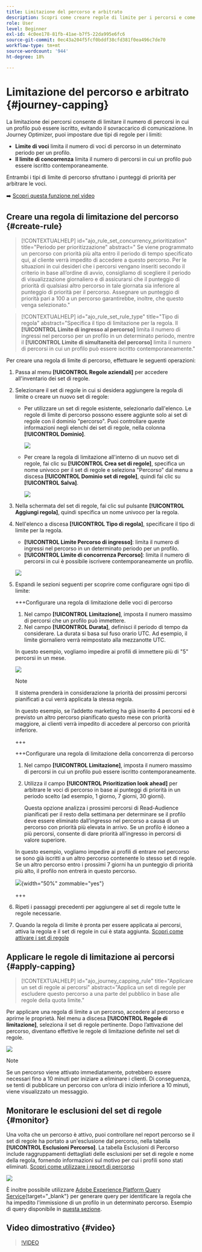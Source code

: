 ```yaml
---
title: Limitazione del percorso e arbitrato
description: Scopri come creare regole di limite per i percorsi e come arbitrare l’immissione del percorso
role: User
level: Beginner
exl-id: 4c0ee178-81fb-41ae-b7f5-22da995e6fc6
source-git-commit: 0ec43a204f5fcf0bddf38cfd381f0ea496c7de70
workflow-type: tm+mt
source-wordcount: '944'
ht-degree: 18%

---
```


# Limitazione del percorso e arbitrato {#journey-capping}

La limitazione dei percorsi consente di limitare il numero di percorsi in cui un profilo può essere iscritto, evitando il sovraccarico di comunicazione. In Journey Optimizer, puoi impostare due tipi di regole per i limiti:

* **Limite di voci** limita il numero di voci di percorso in un determinato periodo per un profilo.
* **Il limite di concorrenza** limita il numero di percorsi in cui un profilo può essere iscritto contemporaneamente.

Entrambi i tipi di limite di percorso sfruttano i punteggi di priorità per arbitrare le voci.

➡️ [Scopri questa funzione nel video](#video)

## Creare una regola di limitazione del percorso {#create-rule}

>[!CONTEXTUALHELP]
>id="ajo_rule_set_concurrency_prioritization"
>title="Periodo per prioritizzazione"
>abstract=" Se viene programmato un percorso con priorità più alta entro il periodo di tempo specificato qui, al cliente verrà impedito di accedere a questo percorso. Per le situazioni in cui desideri che i percorsi vengano inseriti secondo il criterio in base all’ordine di avvio, consigliamo di scegliere il periodo di visualizzazione giornaliero e di assicurarsi che il punteggio di priorità di qualsiasi altro percorso in tale giornata sia inferiore al punteggio di priorità per il percorso. Assegnare un punteggio di priorità pari a 100 a un percorso garantirebbe, inoltre, che questo venga selezionato."

>[!CONTEXTUALHELP]
>id="ajo_rule_set_rule_type"
>title="Tipo di regola"
>abstract="Specifica il tipo di limitazione per la regola. Il **[!UICONTROL Limite di ingresso al percorso]** limita il numero di ingressi nel percorso per un profilo in un determinato periodo, mentre il **[!UICONTROL Limite di simultaneità del percorso]** limita il numero di percorsi in cui un profilo può essere iscritto contemporaneamente."

Per creare una regola di limite di percorso, effettuare le seguenti operazioni:

1. Passa al menu **[!UICONTROL Regole aziendali]** per accedere all&#39;inventario dei set di regole.

1. Selezionare il set di regole in cui si desidera aggiungere la regola di limite o creare un nuovo set di regole:

   * Per utilizzare un set di regole esistente, selezionarlo dall&#39;elenco. Le regole di limite di percorso possono essere aggiunte solo ai set di regole con il dominio &quot;percorso&quot;. Puoi controllare queste informazioni negli elenchi dei set di regole, nella colonna **[!UICONTROL Dominio]**.

     ![](assets/journey-capping-list.png)

   * Per creare la regola di limitazione all&#39;interno di un nuovo set di regole, fai clic su **[!UICONTROL Crea set di regole]**, specifica un nome univoco per il set di regole e seleziona &quot;Percorso&quot; dal menu a discesa **[!UICONTROL Dominio set di regole]**, quindi fai clic su **[!UICONTROL Salva]**.

     ![](assets/journey-capping-rule-set.png)

1. Nella schermata del set di regole, fai clic sul pulsante **[!UICONTROL Aggiungi regola]**, quindi specifica un nome univoco per la regola.

1. Nell&#39;elenco a discesa **[!UICONTROL Tipo di regola]**, specificare il tipo di limite per la regola.

   * **[!UICONTROL Limite Percorso di ingresso]**: limita il numero di ingressi nel percorso in un determinato periodo per un profilo.
   * **[!UICONTROL Limite di concorrenza Percorso]**: limita il numero di percorsi in cui è possibile iscrivere contemporaneamente un profilo.

   ![](assets/journey-capping-concurrency.png)

1. Espandi le sezioni seguenti per scoprire come configurare ogni tipo di limite:

   +++Configurare una regola di limitazione delle voci di percorso

   1. Nel campo **[!UICONTROL Limitazione]**, imposta il numero massimo di percorsi che un profilo può immettere.
   1. Nel campo **[!UICONTROL Durata]**, definisci il periodo di tempo da considerare. La durata si basa sul fuso orario UTC. Ad esempio, il limite giornaliero verrà reimpostato alla mezzanotte UTC.

   In questo esempio, vogliamo impedire ai profili di immettere più di &quot;5&quot; percorsi in un mese.

   ![](assets/journey-capping-entry-example.png)

   >[!NOTE]
   >
   >Il sistema prenderà in considerazione la priorità dei prossimi percorsi pianificati a cui verrà applicata la stessa regola.
   >
   >In questo esempio, se l’addetto marketing ha già inserito 4 percorsi ed è previsto un altro percorso pianificato questo mese con priorità maggiore, ai clienti verrà impedito di accedere al percorso con priorità inferiore.

   +++

   +++Configurare una regola di limitazione della concorrenza di percorso 

   1. Nel campo **[!UICONTROL Limitazione]**, imposta il numero massimo di percorsi in cui un profilo può essere iscritto contemporaneamente.

   1. Utilizza il campo **[!UICONTROL Prioritization look ahead]** per arbitrare le voci di percorso in base ai punteggi di priorità in un periodo scelto (ad esempio, 1 giorno, 7 giorni, 30 giorni).

      Questa opzione analizza i prossimi percorsi di Read-Audience pianificati per il resto della settimana per determinare se il profilo deve essere eliminato dall’ingresso nel percorso a causa di un percorso con priorità più elevata in arrivo. Se un profilo è idoneo a più percorsi, consente di dare priorità all’ingresso in percorsi di valore superiore.

   In questo esempio, vogliamo impedire ai profili di entrare nel percorso se sono già iscritti a un altro percorso contenente lo stesso set di regole. Se un altro percorso entro i prossimi 7 giorni ha un punteggio di priorità più alto, il profilo non entrerà in questo percorso.

   ![](assets/journey-capping-concurrency-example.png){width="50%" zommable="yes"}

   +++

1. Ripeti i passaggi precedenti per aggiungere al set di regole tutte le regole necessarie.

1. Quando la regola di limite è pronta per essere applicata ai percorsi, attiva la regola e il set di regole in cui è stata aggiunta. [Scopri come attivare i set di regole](../conflict-prioritization/rule-sets.md#create)

## Applicare le regole di limitazione ai percorsi {#apply-capping}

>[!CONTEXTUALHELP]
>id="ajo_journey_capping_rule"
>title="Applicare un set di regole ai percorsi"
>abstract="Applica un set di regole per escludere questo percorso a una parte del pubblico in base alle regole della quota limite."

Per applicare una regola di limite a un percorso, accedere al percorso e aprirne le proprietà. Nel menu a discesa **[!UICONTROL Regole di limitazione]**, seleziona il set di regole pertinente. Dopo l’attivazione del percorso, diventano effettive le regole di limitazione definite nel set di regole.

![](assets/journey-capping-apply.png)

>[!NOTE]
>
>Se un percorso viene attivato immediatamente, potrebbero essere necessari fino a 10 minuti per iniziare a eliminare i clienti. Di conseguenza, se tenti di pubblicare un percorso con un’ora di inizio inferiore a 10 minuti, viene visualizzato un messaggio.

## Monitorare le esclusioni del set di regole {#monitor}

Una volta che un percorso è attivo, puoi controllare nel report percorso se il set di regole ha portato a un&#39;esclusione dal percorso, nella tabella **[!UICONTROL Esclusioni Percorso]**. La tabella Esclusioni di Percorso include raggruppamenti dettagliati delle esclusioni per set di regole e nome della regola, fornendo informazioni sul motivo per cui i profili sono stati eliminati. [Scopri come utilizzare i report di percorso](../reports/journey-global-report-cja.md)

![](assets/journey-report.png)

È inoltre possibile utilizzare [Adobe Experience Platform Query Service](https://experienceleague.adobe.com/docs/experience-platform/query/api/getting-started.html?lang=it){target="_blank"} per generare query per identificare la regola che ha impedito l&#39;immissione di un profilo in un determinato percorso. Esempio di query disponibile in [questa sezione](../reports/query-examples.md#common-queries).

## Video dimostrativo {#video}

>[!VIDEO](https://video.tv.adobe.com/v/3447623?captions=ita&quality=12)
